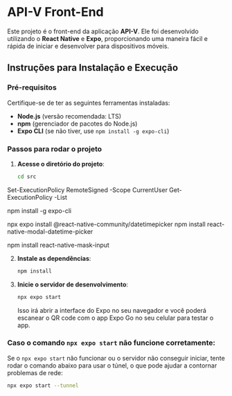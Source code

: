 # API-V Front-End

Este projeto é o front-end da aplicação **API-V**. Ele foi desenvolvido utilizando o **React Native** e **Expo**, proporcionando uma maneira fácil e rápida de iniciar e desenvolver para dispositivos móveis.

## Instruções para Instalação e Execução

### Pré-requisitos

Certifique-se de ter as seguintes ferramentas instaladas:

- **Node.js** (versão recomendada: LTS)
- **npm** (gerenciador de pacotes do Node.js)
- **Expo CLI** (se não tiver, use `npm install -g expo-cli`)

### Passos para rodar o projeto

1. **Acesse o diretório do projeto**:
    ```bash
    cd src
    ```

Set-ExecutionPolicy RemoteSigned -Scope CurrentUser
Get-ExecutionPolicy -List


npm install -g expo-cli

npx expo install @react-native-community/datetimepicker
npm install react-native-modal-datetime-picker

npm install react-native-mask-input

2. **Instale as dependências**:
    ```bash
    npm install
    ```

3. **Inicie o servidor de desenvolvimento**:
    ```bash
    npx expo start
    ```

    Isso irá abrir a interface do Expo no seu navegador e você poderá escanear o QR code com o app Expo Go no seu celular para testar o app.

### Caso o comando `npx expo start` não funcione corretamente:

Se o `npx expo start` não funcionar ou o servidor não conseguir iniciar, tente rodar o comando abaixo para usar o túnel, o que pode ajudar a contornar problemas de rede:

```bash
npx expo start --tunnel
